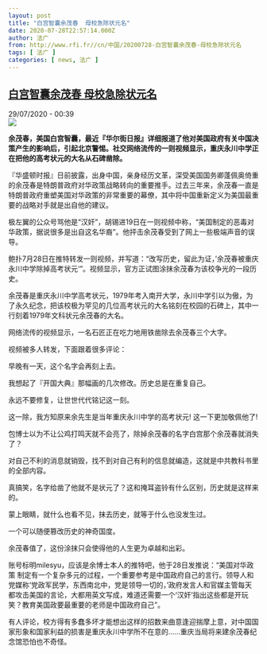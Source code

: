 ```yaml
---
layout: post
title: "白宫智囊余茂春  母校急除状元名"
date: 2020-07-28T22:57:14.000Z
author: 法广
from: http://www.rfi.fr//cn/中国/20200728-白宫智囊余茂春-母校急除状元名
tags: [ 法广 ]
categories: [ news, 法广 ]
---
```

<!--1595977034000-->
[白宫智囊余茂春  母校急除状元名](http://www.rfi.fr//cn/%E4%B8%AD%E5%9B%BD/20200728-%E7%99%BD%E5%AE%AB%E6%99%BA%E5%9B%8A%E4%BD%99%E8%8C%82%E6%98%A5-%E6%AF%8D%E6%A0%A1%E6%80%A5%E9%99%A4%E7%8A%B6%E5%85%83%E5%90%8D)
------

<div>
<div>29/07/2020 - 00:39</div><img src="https://s.rfi.fr/media/display/8f306faa-cba5-11ea-a39d-005056bf87d6/w:310/p:16x9/744x558_309938537692.jpg"><p><strong>余茂春，美国白宫智囊，最近『华尔街日报』详细报道了他对美国政府有关中国决策产生的影响后，引起北京警惕。社交网络流传的一则视频显示，重庆永川中学正在把他的高考状元的大名从石碑凿除。</strong></p><div class="t-content__body u-clearfix"><div class="m-interstitial"></div><p>『华盛顿时报』日前披露，出身中国，亲身经历文革，深受美国国务卿蓬佩奥倚重的余茂春是特朗普政府对华政策战略转向的重要推手。过去三年来，余茂春一直是特朗普政府重塑美国对华政策的非常重要的幕僚，其中将中国重新定义为美国最重要的战略对手就是出自他的建议。</p><p>极左翼的公众号骂他是“汉奸”，胡锡进19日在一则视频中称，“美国制定的恶毒对华政策，据说很多是出自这名华裔”。他抨击余茂春受到了网上一些极端声音的误导。</p><p>鲍扑7月28日在推特转发一则视频，并写道：“改写历史，留此为证，’余茂春被重庆永川中学除掉高考状元‘”。视频显示，官方正试图涂抹余茂春为该校争光的一段历史。</p><p>余茂春是重庆永川中学高考状元，1979年考入南开大学，永川中学引以为傲，为了永久纪念，把该校极为罕见的几位高考状元的大名铭刻在校园的石碑上，其中一行刻着1979年文科状元余茂春的大名。</p><p>网络流传的视频显示，一名石匠正在吃力地用铁凿除去余茂春三个大字。</p><p>视频被多人转发，下面跟着很多评论：</p><p>早晚有一天，这个名字会再刻上去。</p><p>我想起了『开国大典』那幅画的几次修改。历史总是在重复自己。</p><p>永远不要修复，让世世代代铭记这一刻。</p><p>这一除，我方知原来余先生是当年重庆永川中学的高考状元! 这一下更加敬佩他了!</p><p>包博士以为不让公鸡打鸣天就不会亮了，除掉余茂春的名字白宫那个余茂春就消失了？</p><p>对自己不利的消息就销毁，找不到对自己有利的信息就编造，这就是中共教科书里的全部内容。</p><p>真搞笑，名字给凿了他就不是状元了？这和掩耳盗铃有什么区别，历史就是这样来的。</p><p>蒙上眼睛，就什么也看不见，抹去历史，就等于什么也没发生过。</p><p>一个可以随便篡改历史的神奇国度。</p><p>余茂春值了，这份涂抹只会使得他的人生更为卓越和出彩。</p><p>账号标明milesyu，应该是余博士本人的推特吧，他于28日发推说：“美国对华政策 制定有一个复杂多元的过程，一个重要参考是中国政府自己的言行。领导人和党媒称‘党政军民学，东西南北中，党是领导一切的，’政府发言人和官媒主管每天都攻击美国的言论，大都用英文写成，难道还需要一个‘汉奸’指出这些都是开玩笑？教育美国政要最重要的老师是中国政府自己”。</p><p>有人评论，校方得有多蠢多坏才能想出这样的招数来曲意逢迎揣摩上意，对中国国家形象和国家利益的损害是重庆永川中学所不在意的……重庆当局将来建余茂春纪念馆恐怕也不奇怪。</p><p> </p><div class="o-self-promo o-self-promo--nl o-self-promo--hidden" data-selfpromo-newsletter></div><div class="o-self-promo o-self-promo--app o-self-promo--hidden" data-selfpromo-app></div></div>
</div>
